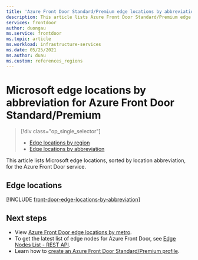 ```yaml
---
title: 'Azure Front Door Standard/Premium edge locations by abbreviation'
description: This article lists Azure Front Door Standard/Premium edge locations, sorted by edge location abbreviation.
services: frontdoor
author: duongau
ms.service: frontdoor
ms.topic: article
ms.workload: infrastructure-services
ms.date: 05/25/2021
ms.author: duau
ms.custom: references_regions
---
```


# Microsoft edge locations by abbreviation for Azure Front Door Standard/Premium
> [!div class="op_single_selector"]
> * [Edge locations by region](edge-locations.md)
> * [Edge locations by abbreviation](edge-locations-by-abbreviation.md)
> 

This article lists Microsoft edge locations, sorted by location abbreviation, for the Azure Front Door service.

## Edge locations

[!INCLUDE [front-door-edge-locations-by-abbreviation](../../../includes/front-door-edge-locations-by-abbreviation.md)]

## Next steps

* View [Azure Front Door edge locations by metro](edge-locations.md).
* To get the latest list of edge nodes for Azure Front Door, see [Edge Nodes List - REST API](/rest/api/cdn/cdn/edgenodes/list).
* Learn how to [create an Azure Front Door Standard/Premium profile](create-front-door-portal.md).

